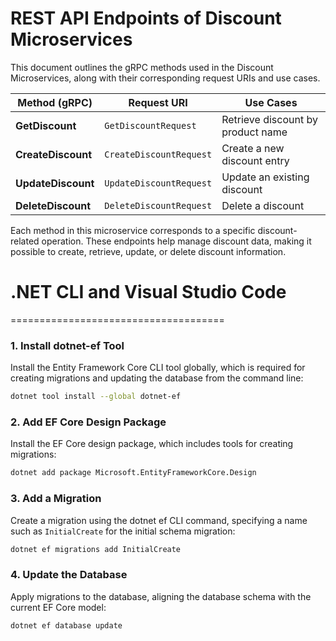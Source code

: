 # REST API Endpoints of Discount Microservices

This document outlines the gRPC methods used in the Discount Microservices, along with their corresponding request URIs and use cases.

| Method (gRPC)      | Request URI              | Use Cases                        |
|--------------------|--------------------------|----------------------------------|
| **GetDiscount**    | `GetDiscountRequest`     | Retrieve discount by product name |
| **CreateDiscount** | `CreateDiscountRequest`  | Create a new discount entry      |
| **UpdateDiscount** | `UpdateDiscountRequest`  | Update an existing discount      |
| **DeleteDiscount** | `DeleteDiscountRequest`  | Delete a discount                |

Each method in this microservice corresponds to a specific discount-related operation. These endpoints help manage discount data, making it possible to create, retrieve, update, or delete discount information.




# .NET CLI and Visual Studio Code
=====================================

### 1. Install dotnet-ef Tool

Install the Entity Framework Core CLI tool globally, which is required for creating migrations and updating the database from the command line:

```bash
dotnet tool install --global dotnet-ef
```

### 2. Add EF Core Design Package

Install the EF Core design package, which includes tools for creating migrations:

```bash
dotnet add package Microsoft.EntityFrameworkCore.Design
```

### 3. Add a Migration

Create a migration using the dotnet ef CLI command, specifying a name such as `InitialCreate` for the initial schema migration:

```bash
dotnet ef migrations add InitialCreate
```

### 4. Update the Database

Apply migrations to the database, aligning the database schema with the current EF Core model:

```bash
dotnet ef database update
```